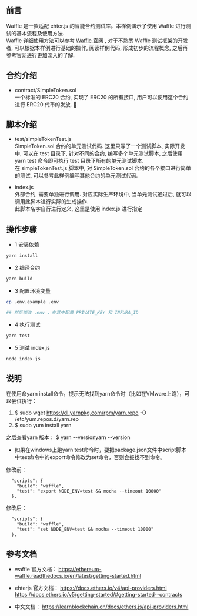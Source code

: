 ## 前言

Waffle 是一款适配 ehter.js 的智能合约测试库。本样例演示了使用 Waffle 进行测试的基本流程及使用方法.  
Waffle 详细使用方法可以参考 [Waffle 官网](https://ethereum-waffle.readthedocs.io/en/latest/getting-started.html) , 对于不熟悉 Waffle 测试框架的开发者, 可以根据本样例进行基础的操作, 阅读样例代码, 形成初步的流程概念, 之后再参考官网进行更加深入的了解.

## 合约介绍

- contract/SimpleToken.sol  
  一个标准的 ERC20 合约, 实现了 ERC20 的所有接口, 用户可以使用这个合约进行 ERC20 代币的发放.
  

## 脚本介绍

- test/simpleTokenTest.js  
  SimpleToken.sol 合约的单元测试代码. 这里只写了一个测试脚本, 实际开发中, 可以在 test 目录下, 针对不同的合约, 编写多个单元测试脚本, 之后使用 yarn test 命令即可执行 test 目录下所有的单元测试脚本.  
  在 simpleTokenTest.js 脚本中, 对 SimpleToken.sol 合约的各个接口进行简单的测试, 可以参考此样例编写其他合约的单元测试代码.

- index.js  
  外部合约, 需要单独进行调用. 对应实际生产环境中, 当单元测试通过后, 就可以调用此脚本进行实际的生成操作.  
  此脚本名字自行进行定义, 这里是使用 index.js 进行指定

## 操作步骤

- 1 安装依赖

```bash
yarn install
```

- 2 编译合约

```bash
yarn build
```

- 3 配置环境变量

```bash
cp .env.example .env

## 然后修改 .env ，在其中配置 PRIVATE_KEY 和 INFURA_ID
```

- 4 执行测试

```bash
yarn test
```

- 5 测试 index.js

```bash
node index.js
```
## 说明
在使用命yarn install命令，提示无法找到yarn命令时（比如在VMware上跑），可以尝试执行：
1. $ sudo wget https://dl.yarnpkg.com/rpm/yarn.repo -O /etc/yum.repos.d/yarn.rep
2. $ sudo yum install yarn

之后查看yarn 版本：
$ yarn --versionyarn --version


- 如果在windows上跑yarn test命令时，要把package.json文件中script脚本中test命令中的export命令修改为set命令，否则会报找不到命令。

修改前：

```
  "scripts": {
    "build": "waffle",
    "test": "export NODE_ENV=test && mocha --timeout 10000"
  },
```

修改后：

```
  "scripts": {
    "build": "waffle",
    "test": "set NODE_ENV=test && mocha --timeout 10000"
  },
```
  
  
## 参考文档

- waffle 官方文档： <https://ethereum-waffle.readthedocs.io/en/latest/getting-started.html>

- ehterjs 官方文档： <https://docs.ethers.io/v4/api-providers.html>  
<https://docs.ethers.io/v5/getting-started/#getting-started--contracts>

- 中文文档： <https://learnblockchain.cn/docs/ethers.js/api-providers.html>
